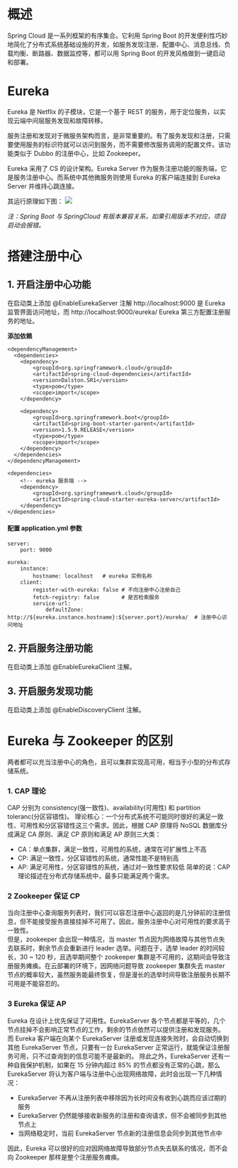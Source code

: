 # 概述
Spring Cloud 是一系列框架的有序集合。它利用 Spring Boot 的开发便利性巧妙地简化了分布式系统基础设施的开发，如服务发现注册、配置中心、消息总线、负载均衡、断路器、数据监控等，都可以用 Spring Boot 的开发风格做到一键启动和部署。

# Eureka
Eureka 是 Netflix 的子模块，它是一个基于 REST 的服务，用于定位服务，以实现云端中间层服务发现和故障转移。  

服务注册和发现对于微服务架构而言，是非常重要的。有了服务发现和注册，只需要使用服务的标识符就可以访问到服务，而不需要修改服务调用的配置文件。该功能类似于 Dubbo 的注册中心，比如 Zookeeper。

Eureka 采用了 CS 的设计架构。Eureka Server 作为服务注册功能的服务端，它是服务注册中心。而系统中其他微服务则使用 Eureka 的客户端连接到 Eureka Server 并维持心跳连接。

其运行原理如下图：
<img src="http://images.extlight.com/springcloud-eureka-01.jpg" />

*注：Spring Boot 与 SpringCloud 有版本兼容关系，如果引用版本不对应，项目启动会报错。*

# 搭建注册中心
## 1. 开启注册中心功能
在启动类上添加 @EnableEurekaServer 注解
http://localhost:9000 是 Eureka 监管界面访问地址，而 http://localhost:9000/eureka/ Eureka 第三方配置注册服务的地址。  

<b>添加依赖</b>
```
<dependencyManagement>
  <dependencies>
  	<dependency>
		<groupId>org.springframework.cloud</groupId>
		<artifactId>spring-cloud-dependencies</artifactId>
		<version>Dalston.SR1</version>
		<type>pom</type>
		<scope>import</scope>
	</dependency>
	
	<dependency>
		<groupId>org.springframework.boot</groupId>
		<artifactId>spring-boot-starter-parent</artifactId>
		<version>1.5.9.RELEASE</version>
		<type>pom</type>
		<scope>import</scope>
	</dependency>
  </dependencies>
</dependencyManagement>
  
<dependencies>  
    <!-- eureka 服务端 -->
    <dependency>
        <groupId>org.springframework.cloud</groupId>
        <artifactId>spring-cloud-starter-eureka-server</artifactId>
    </dependency>
</dependencies>
```
#### 配置 application.yml 参数
```
server:
    port: 9000
    
eureka:
    instance:
        hostname: localhost   # eureka 实例名称
    client:
        register-with-eureka: false # 不向注册中心注册自己
        fetch-registry: false       # 是否检索服务
        service-url:
            defaultZone: http://${eureka.instance.hostname}:${server.port}/eureka/  # 注册中心访问地址
```
## 2. 开启服务注册功能
在启动类上添加 @EnableEurekaClient 注解。
## 3. 开启服务发现功能
在启动类上添加 @EnableDiscoveryClient 注解。

# Eureka 与 Zookeeper 的区别
两者都可以充当注册中心的角色，且可以集群实现高可用，相当于小型的分布式存储系统。
### 1. CAP 理论
CAP 分别为 consistency(强一致性)、availability(可用性) 和 partition toleranc(分区容错性)。
理论核心：一个分布式系统不可能同时很好的满足一致性、可用性和分区容错性这三个需求。因此，根据 CAP 原理将 NoSQL 数据库分成满足 CA 原则、满足 CP 原则和满足 AP 原则三大类：
* CA：单点集群，满足一致性，可用性的系统，通常在可扩展性上不高
* CP: 满足一致性，分区容错性的系统，通常性能不是特别高
* AP: 满足可用性，分区容错性的系统，通过对一致性要求较低
简单的说：CAP 理论描述在分布式存储系统中，最多只能满足两个需求。
### 2 Zookeeper 保证 CP
当向注册中心查询服务列表时，我们可以容忍注册中心返回的是几分钟前的注册信息，但不能接受服务直接挂掉不可用了。因此，服务注册中心对可用性的要求高于一致性。  
但是，zookeeper 会出现一种情况，当 master 节点因为网络故障与其他节点失去联系时，剩余节点会重新进行 leader 选举。问题在于，选举 leader 的时间较长，30 ~ 120 秒，且选举期间整个 zookeeper 集群是不可用的，这期间会导致注册服务瘫痪。在云部署的环境下，因网络问题导致 zookeeper 集群失去 master 节点的概率较大，虽然服务能最终恢复，但是漫长的选举时间导致注册服务长期不可用是不能容忍的。
### 3 Eureka 保证 AP
Eureka 在设计上优先保证了可用性。EurekaServer 各个节点都是平等的，几个节点挂掉不会影响正常节点的工作，剩余的节点依然可以提供注册和发现服务。  
而 Eureka 客户端在向某个 EurekaServer 注册或发现连接失败时，会自动切换到其他 EurekaServer 节点，只要有一台 EurekaServer 正常运行，就能保证注册服务可用，只不过查询到的信息可能不是最新的。
除此之外，EurekaServer 还有一种自我保护机制，如果在 15 分钟内超过 85% 的节点都没有正常的心跳，那么 EurekaServer 将认为客户端与注册中心出现网络故障，此时会出现一下几种情况：

* EurekaServer 不再从注册列表中移除因为长时间没有收到心跳而应该过期的服务
* EurekaServer 仍然能够接收新服务的注册和查询请求，但不会被同步到其他节点上
* 当网络稳定时，当前 EurekaServer 节点新的注册信息会同步到其他节点中  

因此，Eureka 可以很好的应对因网络故障导致部分节点失去联系的情况，而不会向 Zookeeper 那样是整个注册服务瘫痪。